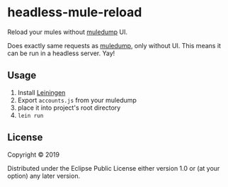 # headless-mule-reload

Reload your mules without [muledump](https://github.com/jakcodex/muledump/) UI.

Does exactly same requests as [muledump](https://github.com/jakcodex/muledump/), only without UI.
This means it can be run in a headless server. Yay!

## Usage

1. Install [Leiningen](https://leiningen.org/)
1. Export `accounts.js` from your muledump
1. place it into project's root directory
1. `lein run`

## License

Copyright © 2019

Distributed under the Eclipse Public License either version 1.0 or (at
your option) any later version.
